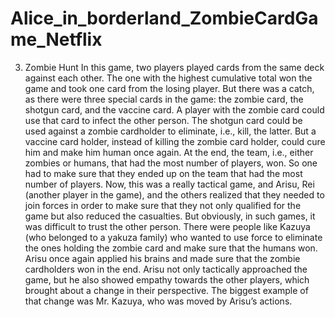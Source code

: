 # Alice_in_borderland_ZombieCardGame_Netflix

3. Zombie Hunt
   In this game, two players played cards from the same deck against each other. The one with the highest cumulative total won the game and took one card from the losing player. But there was a catch, as there were three special cards in the game: the zombie card, the shotgun card, and the vaccine card. A player with the zombie card could use that card to infect the other person. The shotgun card could be used against a zombie cardholder to eliminate, i.e., kill, the latter. But a vaccine card holder, instead of killing the zombie card holder, could cure him and make him human once again. At the end, the team, i.e., either zombies or humans, that had the most number of players, won. So one had to make sure that they ended up on the team that had the most number of players. Now, this was a really tactical game, and Arisu, Rei (another player in the game), and the others realized that they needed to join forces in order to make sure that they not only qualified for the game but also reduced the casualties. But obviously, in such games, it was difficult to trust the other person. There were people like Kazuya (who belonged to a yakuza family) who wanted to use force to eliminate the ones holding the zombie card and make sure that the humans won. Arisu once again applied his brains and made sure that the zombie cardholders won in the end. Arisu not only tactically approached the game, but he also showed empathy towards the other players, which brought about a change in their perspective. The biggest example of that change was Mr. Kazuya, who was moved by Arisu’s actions.

